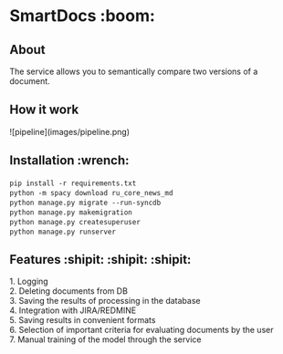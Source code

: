 <h1>SmartDocs :boom:</h1>
<h2>About</h3>
The service allows you to semantically compare two versions of a document.
<h2>How it work</h2>
![pipeline](images/pipeline.png)

<h2>Installation :wrench:</h2>

`pip install -r requirements.txt`
<br>
`python -m spacy download ru_core_news_md`<br>
`python manage.py migrate --run-syncdb`<br>
`python manage.py makemigration`<br>
`python manage.py createsuperuser`<br>
`python manage.py runserver`<br>
<h2>Features :shipit: :shipit: :shipit:</h2>
1. Logging<br>
2. Deleting documents from DB<br>
3. Saving the results of processing in the database<br>
4. Integration with JIRA/REDMINE<br>
5. Saving results in convenient formats<br>
6. Selection of important criteria for evaluating documents by the user<br>
7. Manual training of the model through the service<br>
